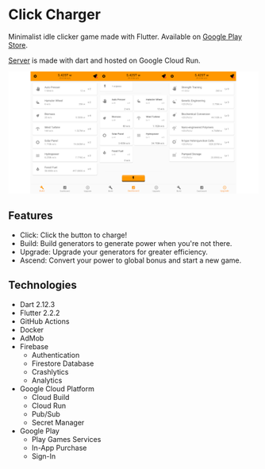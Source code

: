 

# Click Charger

Minimalist idle clicker game made with Flutter. Available on [Google Play Store](https://play.google.com/store/apps/details?id=com.timespawn.click_charger).

[Server](https://github.com/NagaChiang/click-charger-server) is made with dart and hosted on Google Cloud Run.

![](https://raw.githubusercontent.com/NagaChiang/click-charger/master/google-play/feature-en.png)

## Features

- Click: Click the button to charge!
- Build: Build generators to generate power when you're not there.
- Upgrade: Upgrade your generators for greater efficiency.
- Ascend: Convert your power to global bonus and start a new game.

## Technologies

- Dart 2.12.3
- Flutter 2.2.2
- GitHub Actions
- Docker
- AdMob
- Firebase
  - Authentication
  - Firestore Database
  - Crashlytics
  - Analytics
- Google Cloud Platform
  - Cloud Build
  - Cloud Run
  - Pub/Sub
  - Secret Manager
- Google Play
  - Play Games Services
  - In-App Purchase
  - Sign-In

